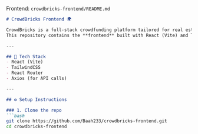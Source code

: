  Frontend: `crowdbricks-frontend/README.md`

```markdown
# CrowdBricks Frontend 🌍

CrowdBricks is a full-stack crowdfunding platform tailored for real estate projects.  
This repository contains the **frontend** built with React (Vite) and TailwindCSS.

---

## 🚀 Tech Stack
- React (Vite)
- TailwindCSS
- React Router
- Axios (for API calls)

---

## ⚙️ Setup Instructions

### 1. Clone the repo
```bash
git clone https://github.com/Baah233/crowdbricks-frontend.git
cd crowdbricks-frontend
